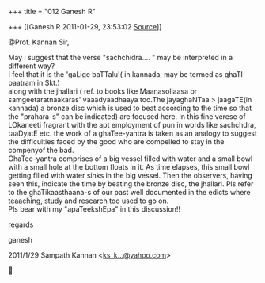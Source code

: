 +++
title = "012 Ganesh R"

+++
[[Ganesh R	2011-01-29, 23:53:02 [Source](https://groups.google.com/g/bvparishat/c/Cg33QC1m0DM)]]



@Prof\. Kannan Sir,  
  
May i suggest that the verse "sachchidra.... " may be interpreted in a different way?  
I feel that it is the 'gaLige baTTalu'( in kannada, may be termed as ghaTI paatram in Skt.)  
along with the jhallari ( ref. to books like Maanasollaasa or samgeetaratnaakaras' vaaadyaadhaaya too.The jayaghaNTaa \> jaagaTE(in kannada) a bronze disc which is used to beat according to the time so that the "prahara-s" can be indicated) are focused here. In this fine verese of LOkaneeti fragrant with the apt employment of pun in words like sachchdra, taaDyatE etc. the work of a ghaTee-yantra is taken as an analogy to suggest the difficulties faced by the good who are compelled to stay in the compenyof the bad.  
GhaTee-yantra comprises of a big vessel filled with water and a small bowl with a small hole at the bottom floats in it. As time elapses, this small bowl getting filled with water sinks in the big vessel. Then the observers, having seen this, indicate the time by beating the bronze disc, the jhallari. Pls refer to the ghaTikaasthaana-s of our past well documented in the edicts where teaaching, study and research too used to go on.  
Pls bear with my "apaTeekshEpa" in this discussion!!  
  
regards  
  
ganesh  
  

2011/1/29 Sampath Kannan \<[ks_k...@yahoo.com]()\>



